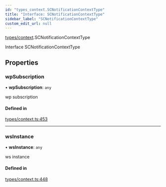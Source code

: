 ```yaml
---
id: "types_context.SCNotificationContextType"
title: "Interface: SCNotificationContextType"
sidebar_label: "SCNotificationContextType"
custom_edit_url: null
---
```


[types/context](../modules/types_context).SCNotificationContextType

Interface SCNotificationContextType

## Properties

### wpSubscription

• **wpSubscription**: `any`

wp subscription

#### Defined in

[types/context.ts:453](https://github.com/selfcommunity/community-ui/blob/cab08cf/packages/sc-core/src/types/context.ts#L453)

___

### wsInstance

• **wsInstance**: `any`

ws instance

#### Defined in

[types/context.ts:448](https://github.com/selfcommunity/community-ui/blob/cab08cf/packages/sc-core/src/types/context.ts#L448)
